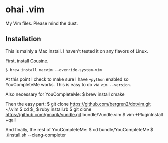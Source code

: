 # ohai .vim

My Vim files. Please mind the dust.

## Installation

This is mainly a Mac install. I haven't tested it on any flavors of Linux.

First, install [Cousine](http://www.google.com/fonts#UsePlace:use/Collection:Cousine).

    $ brew install macvim --override-system-vim

At this point I check to make sure I have `+python` enabled so YouCompleteMe works.
This is easy to do via `vim --version`.

Also necessary for YouCompleteMe:
    $ brew install cmake

Then the easy part:
    $ git clone https://github.com/bergren2/dotvim.git ~/.vim
    $ cd $_
    $ ruby install.rb
    $ git clone https://github.com/gmarik/vundle.git bundle/Vundle.vim
    $ vim +PluginInstall +qall

And finally, the rest of YouCompleteMe:
    $ cd bundle/YouCompleteMe
    $ ./install.sh --clang-completer
